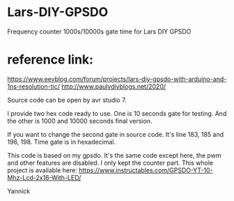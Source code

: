 # Lars-DIY-GPSDO
Frequency counter 1000s/10000s gate time for Lars DIY GPSDO

# reference link:
https://www.eevblog.com/forum/projects/lars-diy-gpsdo-with-arduino-and-1ns-resolution-tic/
http://www.paulvdiyblogs.net/2020/


Source code can be open by avr studio 7.

I provide two hex code ready to use. One is 10 seconds gate for testing. And the other is 1000 and 10000 seconds final version.

If you want to change the second gate in source code. It's line 183, 185 and 196, 198. Time gate is in hexadecimal.

This code is based on my gpsdo. It's the same code except here, the pwm and other features are disabled. I only kept the counter part. This whole project is available here:
https://www.instructables.com/GPSDO-YT-10-Mhz-Lcd-2x16-With-LED/

Yannick
